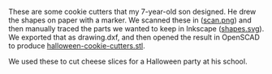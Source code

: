 These are some cookie cutters that my 7-year-old son designed. He drew the
shapes on paper with a marker. We scanned these in ([scan.png](scan.png)) and
then manually traced the parts we wanted to keep in Inkscape
([shapes.svg](shapes.svg)). We exported that as drawing.dxf, and then opened
the result in OpenSCAD to produce
[halloween-cookie-cutters.stl](halloween-cookie-cutters.stl).

We used these to cut cheese slices for a Halloween party at his school.
